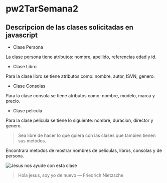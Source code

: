 # pw2TarSemana2
## Descripcion de las clases solicitadas en javascript

- Clase Persona

La clase persona tiene atributos: nombre, apellido, referencias edad y id.

- Clase Libro

Para la clase libro se tiene atributos como: nombre, autor, ISVN, genero.

- Clase Consolas

Para la clase consola se tiene atributos como: nombre, modelo, marca y precio.

- Clase pelicula

Para la clase pelicula se tiene lo siguiente: nombre, duracion, director y genero.


> Sea libre de hacer lo que quiera con las clases que tambien tienen sus metodos.
> 

Encontrara metodos de mostrar nombres de peliculas, libros, consolas y de persona.



![Jesus nos ayude con esta clase](https://thumbs.dreamstime.com/b/jesucristo-27641065.jpg)

> Hola jesus, soy yo de nuevo — Friedrich Nietzsche